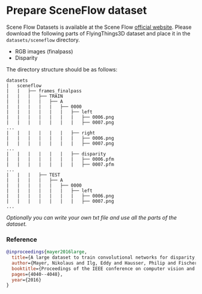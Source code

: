 # Prepare SceneFlow dataset

Scene Flow Datasets is available at the Scene Flow [official website](https://lmb.informatik.uni-freiburg.de/resources/datasets/SceneFlowDatasets.en.html).
Please download the following parts of FlyingThings3D dataset and place it in the `datasets/sceneflow` directory.
- RGB images (finalpass)	
- Disparity

The directory structure should be as follows:
```text
datasets
|   sceneflow
|   |   ├── frames_finalpass
|   |   |   ├── TRAIN
|   |   |   |   ├── A
|   |   |   |   |   ├── 0000
|   |   |   |   |   |   ├── left
|   |   |   |   |   |   |   ├── 0006.png
|   |   |   |   |   |   |   ├── 0007.png
...
|   |   |   |   |   |   ├── right
|   |   |   |   |   |   |   ├── 0006.png
|   |   |   |   |   |   |   ├── 0007.png
...
|   |   |   |   |   |   ├── disparity
|   |   |   |   |   |   |   ├── 0006.pfm
|   |   |   |   |   |   |   ├── 0007.pfm
...
|   |   |   ├── TEST
|   |   |   |   ├── A
|   |   |   |   |   ├── 0000
|   |   |   |   |   |   ├── left
|   |   |   |   |   |   |   ├── 0006.png
|   |   |   |   |   |   |   ├── 0007.png
...
```

_Optionally you can write your own txt file and use all the parts of the dataset._ 

### Reference 

```bibtex
@inproceedings{mayer2016large,
  title={A large dataset to train convolutional networks for disparity, optical flow, and scene flow estimation},
  author={Mayer, Nikolaus and Ilg, Eddy and Hausser, Philip and Fischer, Philipp and Cremers, Daniel and Dosovitskiy, Alexey and Brox, Thomas},
  booktitle={Proceedings of the IEEE conference on computer vision and pattern recognition},
  pages={4040--4048},
  year={2016}
}
```